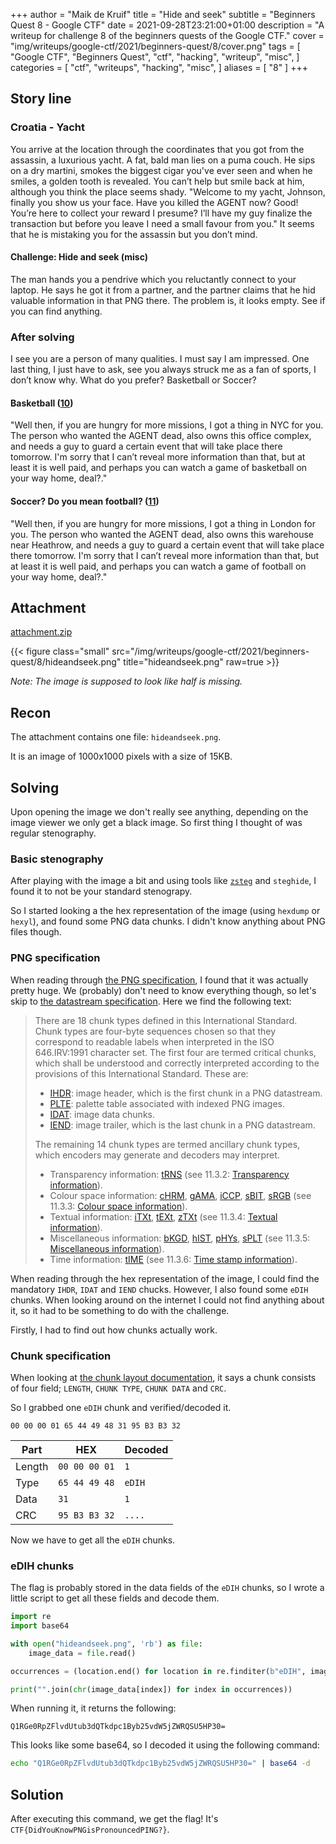 +++
author = "Maik de Kruif"
title = "Hide and seek"
subtitle = "Beginners Quest 8 - Google CTF"
date = 2021-09-28T23:21:00+01:00
description = "A writeup for challenge 8 of the beginners quests of the Google CTF."
cover = "img/writeups/google-ctf/2021/beginners-quest/8/cover.png"
tags = [
    "Google CTF",
    "Beginners Quest",
    "ctf",
    "hacking",
    "writeup",
    "misc",
]
categories = [
    "ctf",
    "writeups",
    "hacking",
    "misc",
]
aliases = [
    "8"
]
+++

## Story line

### Croatia - Yacht

You arrive at the location through the coordinates that you got from the assassin, a luxurious yacht. A fat, bald man lies on a puma couch. He sips on a dry martini, smokes the biggest cigar you've ever seen and when he smiles, a golden tooth is revealed. You can’t help but smile back at him, although you think the place seems shady. "Welcome to my yacht, Johnson, finally you show us your face. Have you killed the AGENT now? Good! You’re here to collect your reward I presume? I’ll have my guy finalize the transaction but before you leave I need a small favour from you." It seems that he is mistaking you for the assassin but you don’t mind.

#### Challenge: Hide and seek (misc)

The man hands you a pendrive which you reluctantly connect to your laptop. He says he got it from a partner, and the partner claims that he hid valuable information in that PNG there. The problem is, it looks empty. See if you can find anything.

### After solving

I see you are a person of many qualities. I must say I am impressed. One last thing, I just have to ask, see you always struck me as a fan of sports, I don’t know why. What do you prefer? Basketball or Soccer?

#### Basketball ([10](#))

"Well then, if you are hungry for more missions, I got a thing in NYC for you. The person who wanted the AGENT dead, also owns this office complex, and needs a guy to guard a certain event that will take place there tomorrow. I'm sorry that I can’t reveal more information than that, but at least it is well paid, and perhaps you can watch a game of basketball on your way home, deal?."

#### Soccer? Do you mean football? ([11](#))

"Well then, if you are hungry for more missions, I got a thing in London for you. The person who wanted the AGENT dead, also owns this warehouse near Heathrow, and needs a guy to guard a certain event that will take place there tomorrow. I'm sorry that I can’t reveal more information than that, but at least it is well paid, and perhaps you can watch a game of football on your way home, deal?."

## Attachment

[attachment.zip](/files/writeups/google-ctf/2021/beginners-quest/8/attachment.zip)

{{< figure class="small" src="/img/writeups/google-ctf/2021/beginners-quest/8/hideandseek.png" title="hideandseek.png" raw=true >}}

_Note: The image is supposed to look like half is missing._

## Recon

The attachment contains one file: `hideandseek.png`.

It is an image of 1000x1000 pixels with a size of 15KB.

## Solving

Upon opening the image we don't really see anything, depending on the image viewer we only get a black image. So first thing I thought of was regular stenography.

### Basic stenography

After playing with the image a bit and using tools like [`zsteg`](https://github.com/zed-0xff/zsteg) and `steghide`, I found it to not be your standard stenograpy.

So I started looking a the hex representation of the image (using `hexdump` or `hexyl`), and found some PNG data chunks. I didn't know anything about PNG files though.

### PNG specification

When reading through [the PNG specification](http://libpng.org/pub/png/spec/iso/index-object.html), I found that it was actually pretty huge. We (probably) don't need to know everything though, so let's skip to [the datastream specification](http://libpng.org/pub/png/spec/iso/index-object.html#4Concepts.Format). Here we find the following text:

> There are 18 chunk types defined in this International Standard. Chunk types are four-byte sequences chosen so that they correspond to readable labels when interpreted in the ISO 646.IRV:1991 character set. The first four are termed critical chunks, which shall be understood and correctly interpreted according to the provisions of this International Standard. These are:
>
> - [IHDR](http://libpng.org/pub/png/spec/iso/index-object.html#11IHDR): image header, which is the first chunk in a PNG datastream.
> - [PLTE](http://libpng.org/pub/png/spec/iso/index-object.html#11PLTE): palette table associated with indexed PNG images.
> - [IDAT](http://libpng.org/pub/png/spec/iso/index-object.html#11IDAT): image data chunks.
> - [IEND](http://libpng.org/pub/png/spec/iso/index-object.html#11IEND): image trailer, which is the last chunk in a PNG datastream.
>
> The remaining 14 chunk types are termed ancillary chunk types, which encoders may generate and decoders may interpret.
>
> - Transparency information: [tRNS](http://libpng.org/pub/png/spec/iso/index-object.html#11tRNS) (see 11.3.2: [Transparency information](http://libpng.org/pub/png/spec/iso/index-object.html#11transinfo)).
> - Colour space information: [cHRM](http://libpng.org/pub/png/spec/iso/index-object.html#11cHRM), [gAMA](http://libpng.org/pub/png/spec/iso/index-object.html#11gAMA), [iCCP](http://libpng.org/pub/png/spec/iso/index-object.html#11iCCP), [sBIT](http://libpng.org/pub/png/spec/iso/index-object.html#11sBIT), [sRGB](http://libpng.org/pub/png/spec/iso/index-object.html#11sRGB) (see 11.3.3: [Colour space information](http://libpng.org/pub/png/spec/iso/index-object.html#11addnlcolinfo)).
> - Textual information: [iTXt](http://libpng.org/pub/png/spec/iso/index-object.html#11iTXt), [tEXt](http://libpng.org/pub/png/spec/iso/index-object.html#11tEXt), [zTXt](http://libpng.org/pub/png/spec/iso/index-object.html#11zTXt) (see 11.3.4: [Textual information](http://libpng.org/pub/png/spec/iso/index-object.html#11textinfo)).
> - Miscellaneous information: [bKGD](http://libpng.org/pub/png/spec/iso/index-object.html#11bKGD), [hIST](http://libpng.org/pub/png/spec/iso/index-object.html#11hIST), [pHYs](http://libpng.org/pub/png/spec/iso/index-object.html#11pHYs), [sPLT](http://libpng.org/pub/png/spec/iso/index-object.html#11sPLT) (see 11.3.5: [Miscellaneous information]()).
> - Time information: [tIME](http://libpng.org/pub/png/spec/iso/index-object.html#11tIME) (see 11.3.6: [Time stamp information](http://libpng.org/pub/png/spec/iso/index-object.html#11timestampinfo)).

When reading through the hex representation of the image, I could find the mandatory `IHDR`, `IDAT` and `IEND` chucks. However, I also found some `eDIH` chunks. When looking around on the internet I could not find anything about it, so it had to be something to do with the challenge.

Firstly, I had to find out how chunks actually work.

### Chunk specification

When looking at [the chunk layout documentation](http://libpng.org/pub/png/spec/iso/index-object.html#5Chunk-layout), it says a chunk consists of four field; `LENGTH`, `CHUNK TYPE`, `CHUNK DATA` and `CRC`.

So I grabbed one `eDIH` chunk and verified/decoded it.

```text
00 00 00 01 65 44 49 48 31 95 B3 B3 32
```

| Part   | HEX           | Decoded |
| ------ | ------------- | ------- |
| Length | `00 00 00 01` | `1`     |
| Type   | `65 44 49 48` | `eDIH`  |
| Data   | `31`          | `1`     |
| CRC    | `95 B3 B3 32` | `....`  |

Now we have to get all the `eDIH` chunks.

### eDIH chunks

The flag is probably stored in the data fields of the `eDIH` chunks, so I wrote a little script to get all these fields and decode them.

```py
import re
import base64

with open("hideandseek.png", 'rb') as file:
    image_data = file.read()

occurrences = (location.end() for location in re.finditer(b"eDIH", image_data))

print("".join(chr(image_data[index]) for index in occurrences))
```

When running it, it returns the following:

```text
Q1RGe0RpZFlvdUtub3dQTkdpc1Byb25vdW5jZWRQSU5HP30=
```

This looks like some base64, so I decoded it using the following command:

```sh
echo "Q1RGe0RpZFlvdUtub3dQTkdpc1Byb25vdW5jZWRQSU5HP30=" | base64 -d
```

## Solution

After executing this command, we get the flag! It's `CTF{DidYouKnowPNGisPronouncedPING?}`.
